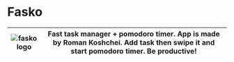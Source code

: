 # Fasko
| ![fasko logo](https://avatars.githubusercontent.com/u/105215824?s=200&v=4) | Fast task manager + pomodoro timer. App is made by Roman Koshchei. Add task then swipe it and start pomodoro timer. Be productive! |
| ---- | ---- |
